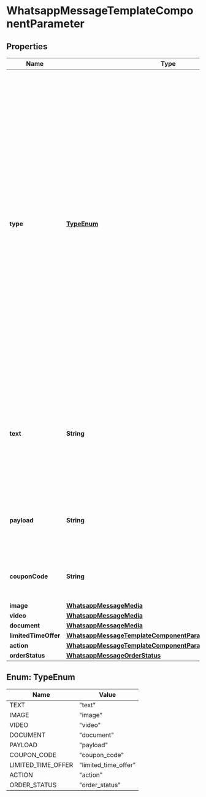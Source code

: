 

# WhatsappMessageTemplateComponentParameter


## Properties

| Name | Type | Description | Notes |
|------------ | ------------- | ------------- | -------------|
|**type** | [**TypeEnum**](#TypeEnum) | **Required.** Component parameter type. - &#x60;text&#x60;: Used when the template component type is &#x60;BODY&#x60;, or the &#x60;HEADER&#x60; component format is &#x60;TEXT&#x60;. - &#x60;image&#x60;: Used when the template &#x60;HEADER&#x60; component is &#x60;IMAGE&#x60;. - &#x60;video&#x60;: Used when the template &#x60;HEADER&#x60; component is &#x60;VIDEO&#x60;. - &#x60;document&#x60;: Used when the template &#x60;HEADER&#x60; component is &#x60;DOCUMENT&#x60;. - &#x60;payload&#x60;: Used when the template component button type is &#x60;QUICK_REPLY&#x60;. - &#x60;coupon_code&#x60;: Used when the template component button type is &#x60;COPY_CODE&#x60;. - &#x60;limited_time_offer&#x60;: Used when the template component type is &#x60;LIMITED_TIME_OFFER&#x60;. - &#x60;action&#x60;: Used when the template component button type is &#x60;CATALOG&#x60;, &#x60;MPM&#x60;, &#x60;FLOW&#x60;, or &#x60;ORDER_DETAILS&#x60;. - &#x60;order_status&#x60;: Used when the template subcategory is &#x60;ORDER_STATUS&#x60;. |  [optional] |
|**text** | **String** | **Required when &#x60;type&#x60; &#x3D; &#x60;text&#x60;.** The message&#39;s text. For the header component, the character limit is 60 characters. For the body component, the character limit is 1024 characters. For url buttons, it indicates the developer-provided suffix that is appended to the predefined prefix URL in the template. |  [optional] |
|**payload** | **String** | Required for &#x60;quick_reply&#x60; buttons. Developer-defined payload that is returned when the button is clicked in addition to the display text on the button. |  [optional] |
|**couponCode** | **String** | **Required when &#x60;type&#x60; &#x3D; &#x60;coupon_code&#x60;.** The coupon code to be copied when the customer taps the button. |  [optional] |
|**image** | [**WhatsappMessageMedia**](WhatsappMessageMedia.md) |  |  [optional] |
|**video** | [**WhatsappMessageMedia**](WhatsappMessageMedia.md) |  |  [optional] |
|**document** | [**WhatsappMessageMedia**](WhatsappMessageMedia.md) |  |  [optional] |
|**limitedTimeOffer** | [**WhatsappMessageTemplateComponentParameterLimitedTimeOffer**](WhatsappMessageTemplateComponentParameterLimitedTimeOffer.md) |  |  [optional] |
|**action** | [**WhatsappMessageTemplateComponentParameterAction**](WhatsappMessageTemplateComponentParameterAction.md) |  |  [optional] |
|**orderStatus** | [**WhatsappMessageOrderStatus**](WhatsappMessageOrderStatus.md) |  |  [optional] |



## Enum: TypeEnum

| Name | Value |
|---- | -----|
| TEXT | &quot;text&quot; |
| IMAGE | &quot;image&quot; |
| VIDEO | &quot;video&quot; |
| DOCUMENT | &quot;document&quot; |
| PAYLOAD | &quot;payload&quot; |
| COUPON_CODE | &quot;coupon_code&quot; |
| LIMITED_TIME_OFFER | &quot;limited_time_offer&quot; |
| ACTION | &quot;action&quot; |
| ORDER_STATUS | &quot;order_status&quot; |



